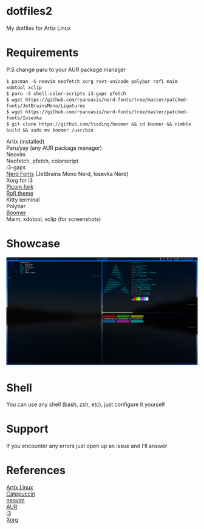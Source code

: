# dotfiles2
My dotfiles for Artix Linux

# Requirements
P.S change paru to your AUR package manager
```console
$ pacman -S neovim neofetch xorg rxvt-unicode polybar rofi maim xdotool xclip 
$ paru -S shell-color-scripts i3-gaps pfetch
$ wget https://github.com/ryanoasis/nerd-fonts/tree/master/patched-fonts/JetBrainsMono/Ligatures
$ wget https://github.com/ryanoasis/nerd-fonts/tree/master/patched-fonts/Iosevka
$ git clone https://github.com/tsoding/boomer && cd boomer && nimble build && sudo mv boomer /usr/bin
```

Artix (installed)<br>
Paru/yay (any AUR package manager)<br>
Neovim<br>
Neofetch, pfetch, colorscript<br>
i3-gaps<br>
[Nerd Fonts](https://github.com/ryanoasis/nerd-fonts) (JetBrains Mono Nerd, Iosevka Nerd)<br>
Xorg for i3<br>
[Picom fork](https://github.com/jonaburg/picom) <br>
[Rofi theme](https://github.com/catppuccin/rofi) <br>
Kitty terminal<br>
Polybar<br>
[Boomer](https://github.com/tsoding/boomer) <br>
Maim, xdotool, xclip (for screenshots)<br>

# Showcase
<img src="https://github.com/ma1de/dotfiles2/blob/master/assets/first.png" alt="Rice 1">

# Shell 
You can use any shell (bash, zsh, etc), just configure it yourself

# Support
If you encounter any errors just open up an issue and I'll answer

# References
[Artix Linux](https://artixlinux.org/) <br>
[Catppuccin](https://github.com/catppuccin) <br>
[neovim](https://github.com/neovim/neovim) <br>
[AUR](https://aur.archlinux.org) <br>
[i3](https://i3wm.org) <br>
[Xorg](https://x.org/wiki) <br>
